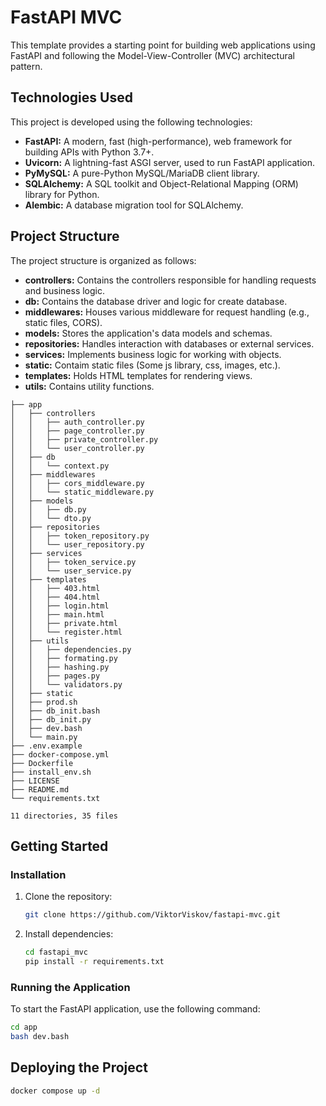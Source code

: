 # FastAPI MVC

This template provides a starting point for building web applications using FastAPI and following the Model-View-Controller (MVC) architectural pattern.

## Technologies Used

This project is developed using the following technologies:

- **FastAPI:** A modern, fast (high-performance), web framework for building APIs with Python 3.7+.
- **Uvicorn:** A lightning-fast ASGI server, used to run FastAPI application.
- **PyMySQL:** A pure-Python MySQL/MariaDB client library.
- **SQLAlchemy:** A SQL toolkit and Object-Relational Mapping (ORM) library for Python.
- **Alembic:** A database migration tool for SQLAlchemy.

## Project Structure

The project structure is organized as follows:

- **controllers:** Contains the controllers responsible for handling requests and business logic.
- **db:** Contains the database driver and logic for create database.
- **middlewares:** Houses various middleware for request handling (e.g., static files, CORS).
- **models:** Stores the application's data models and schemas.
- **repositories:** Handles interaction with databases or external services.
- **services:** Implements business logic for working with objects.
- **static:** Contaim static files (Some js library, css, images, etc.).
- **templates:** Holds HTML templates for rendering views.
- **utils:** Contains utility functions.

```
├── app
│   ├── controllers
│   │   ├── auth_controller.py
│   │   ├── page_controller.py
│   │   ├── private_controller.py
│   │   └── user_controller.py
│   ├── db
│   │   └── context.py
│   ├── middlewares
│   │   ├── cors_middleware.py
│   │   └── static_middleware.py
│   ├── models
│   │   ├── db.py
│   │   └── dto.py
│   ├── repositories
│   │   ├── token_repository.py
│   │   └── user_repository.py
│   ├── services
│   │   ├── token_service.py
│   │   └── user_service.py
│   ├── templates
│   │   ├── 403.html
│   │   ├── 404.html
│   │   ├── login.html
│   │   ├── main.html
│   │   ├── private.html
│   │   └── register.html
│   ├── utils
│   │   ├── dependencies.py
│   │   ├── formating.py
│   │   ├── hashing.py
│   │   ├── pages.py
│   │   └── validators.py
│   ├── static
│   ├── prod.sh
│   ├── db_init.bash
│   ├── db_init.py
│   ├── dev.bash
│   └── main.py
├── .env.example
├── docker-compose.yml
├── Dockerfile
├── install_env.sh
├── LICENSE
├── README.md
└── requirements.txt

11 directories, 35 files
```

## Getting Started

### Installation

1. Clone the repository:

    ```bash
    git clone https://github.com/ViktorViskov/fastapi-mvc.git
    ```

2. Install dependencies:

    ```bash
    cd fastapi_mvc
    pip install -r requirements.txt
    ```

### Running the Application

To start the FastAPI application, use the following command:

```bash
cd app
bash dev.bash
```

## Deploying the Project
```sh
docker compose up -d
```
